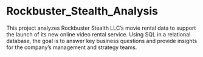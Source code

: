 # Rockbuster_Stealth_Analysis
This project analyzes Rockbuster Stealth LLC’s movie rental data to support the launch of its new online video rental service. Using SQL in a relational database, the goal is to answer key business questions and provide insights for the company’s management and strategy teams.
